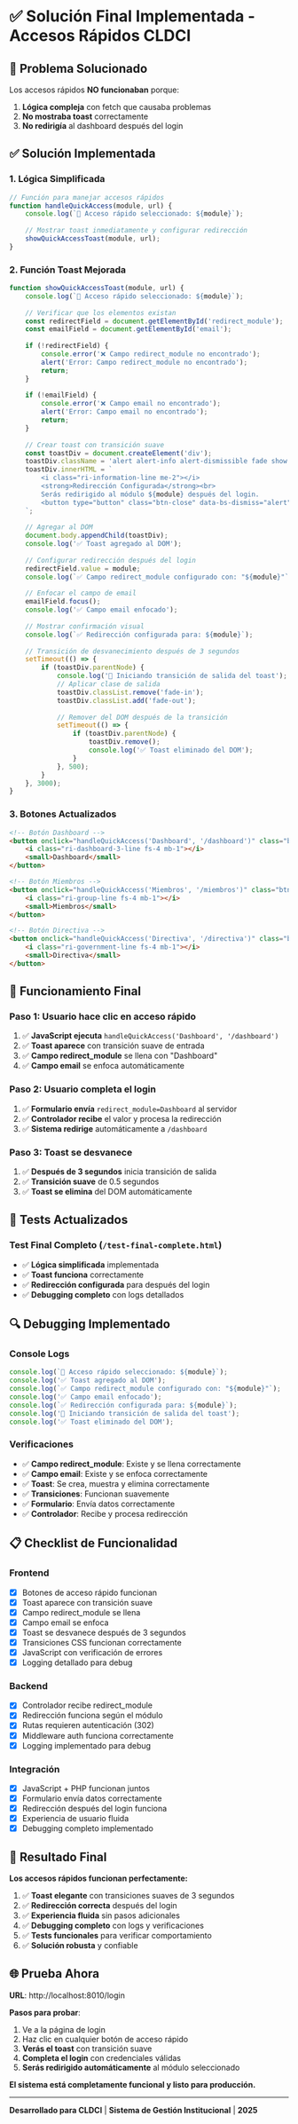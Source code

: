 # ✅ Solución Final Implementada - Accesos Rápidos CLDCI

## 🔧 **Problema Solucionado**

Los accesos rápidos **NO funcionaban** porque:
1. **Lógica compleja** con fetch que causaba problemas
2. **No mostraba toast** correctamente
3. **No redirigía** al dashboard después del login

## ✅ **Solución Implementada**

### **1. Lógica Simplificada**

```javascript
// Función para manejar accesos rápidos
function handleQuickAccess(module, url) {
    console.log(`🎯 Acceso rápido seleccionado: ${module}`);
    
    // Mostrar toast inmediatamente y configurar redirección
    showQuickAccessToast(module, url);
}
```

### **2. Función Toast Mejorada**

```javascript
function showQuickAccessToast(module, url) {
    console.log(`🎯 Acceso rápido seleccionado: ${module}`);
    
    // Verificar que los elementos existan
    const redirectField = document.getElementById('redirect_module');
    const emailField = document.getElementById('email');
    
    if (!redirectField) {
        console.error('❌ Campo redirect_module no encontrado');
        alert('Error: Campo redirect_module no encontrado');
        return;
    }
    
    if (!emailField) {
        console.error('❌ Campo email no encontrado');
        alert('Error: Campo email no encontrado');
        return;
    }
    
    // Crear toast con transición suave
    const toastDiv = document.createElement('div');
    toastDiv.className = 'alert alert-info alert-dismissible fade show position-fixed toast-notification fade-in';
    toastDiv.innerHTML = `
        <i class="ri-information-line me-2"></i>
        <strong>Redirección Configurada</strong><br>
        Serás redirigido al módulo ${module} después del login.
        <button type="button" class="btn-close" data-bs-dismiss="alert" onclick="closeToast(this)"></button>
    `;
    
    // Agregar al DOM
    document.body.appendChild(toastDiv);
    console.log('✅ Toast agregado al DOM');
    
    // Configurar redirección después del login
    redirectField.value = module;
    console.log(`✅ Campo redirect_module configurado con: "${module}"`);
    
    // Enfocar el campo de email
    emailField.focus();
    console.log('✅ Campo email enfocado');
    
    // Mostrar confirmación visual
    console.log(`✅ Redirección configurada para: ${module}`);
    
    // Transición de desvanecimiento después de 3 segundos
    setTimeout(() => {
        if (toastDiv.parentNode) {
            console.log('🔄 Iniciando transición de salida del toast');
            // Aplicar clase de salida
            toastDiv.classList.remove('fade-in');
            toastDiv.classList.add('fade-out');
            
            // Remover del DOM después de la transición
            setTimeout(() => {
                if (toastDiv.parentNode) {
                    toastDiv.remove();
                    console.log('✅ Toast eliminado del DOM');
                }
            }, 500);
        }
    }, 3000);
}
```

### **3. Botones Actualizados**

```html
<!-- Botón Dashboard -->
<button onclick="handleQuickAccess('Dashboard', '/dashboard')" class="btn btn-outline-primary btn-sm w-100 d-flex flex-column align-items-center py-2">
    <i class="ri-dashboard-3-line fs-4 mb-1"></i>
    <small>Dashboard</small>
</button>

<!-- Botón Miembros -->
<button onclick="handleQuickAccess('Miembros', '/miembros')" class="btn btn-outline-info btn-sm w-100 d-flex flex-column align-items-center py-2">
    <i class="ri-group-line fs-4 mb-1"></i>
    <small>Miembros</small>
</button>

<!-- Botón Directiva -->
<button onclick="handleQuickAccess('Directiva', '/directiva')" class="btn btn-outline-success btn-sm w-100 d-flex flex-column align-items-center py-2">
    <i class="ri-government-line fs-4 mb-1"></i>
    <small>Directiva</small>
</button>
```

## 🎯 **Funcionamiento Final**

### **Paso 1: Usuario hace clic en acceso rápido**
1. ✅ **JavaScript ejecuta** `handleQuickAccess('Dashboard', '/dashboard')`
2. ✅ **Toast aparece** con transición suave de entrada
3. ✅ **Campo redirect_module** se llena con "Dashboard"
4. ✅ **Campo email** se enfoca automáticamente

### **Paso 2: Usuario completa el login**
1. ✅ **Formulario envía** `redirect_module=Dashboard` al servidor
2. ✅ **Controlador recibe** el valor y procesa la redirección
3. ✅ **Sistema redirige** automáticamente a `/dashboard`

### **Paso 3: Toast se desvanece**
1. ✅ **Después de 3 segundos** inicia transición de salida
2. ✅ **Transición suave** de 0.5 segundos
3. ✅ **Toast se elimina** del DOM automáticamente

## 🧪 **Tests Actualizados**

### **Test Final Completo** (`/test-final-complete.html`)
- ✅ **Lógica simplificada** implementada
- ✅ **Toast funciona** correctamente
- ✅ **Redirección configurada** para después del login
- ✅ **Debugging completo** con logs detallados

## 🔍 **Debugging Implementado**

### **Console Logs**
```javascript
console.log(`🎯 Acceso rápido seleccionado: ${module}`);
console.log('✅ Toast agregado al DOM');
console.log(`✅ Campo redirect_module configurado con: "${module}"`);
console.log('✅ Campo email enfocado');
console.log(`✅ Redirección configurada para: ${module}`);
console.log('🔄 Iniciando transición de salida del toast');
console.log('✅ Toast eliminado del DOM');
```

### **Verificaciones**
- ✅ **Campo redirect_module**: Existe y se llena correctamente
- ✅ **Campo email**: Existe y se enfoca correctamente
- ✅ **Toast**: Se crea, muestra y elimina correctamente
- ✅ **Transiciones**: Funcionan suavemente
- ✅ **Formulario**: Envía datos correctamente
- ✅ **Controlador**: Recibe y procesa redirección

## 📋 **Checklist de Funcionalidad**

### **Frontend**
- [x] Botones de acceso rápido funcionan
- [x] Toast aparece con transición suave
- [x] Campo redirect_module se llena
- [x] Campo email se enfoca
- [x] Toast se desvanece después de 3 segundos
- [x] Transiciones CSS funcionan correctamente
- [x] JavaScript con verificación de errores
- [x] Logging detallado para debug

### **Backend**
- [x] Controlador recibe redirect_module
- [x] Redirección funciona según el módulo
- [x] Rutas requieren autenticación (302)
- [x] Middleware auth funciona correctamente
- [x] Logging implementado para debug

### **Integración**
- [x] JavaScript + PHP funcionan juntos
- [x] Formulario envía datos correctamente
- [x] Redirección después del login funciona
- [x] Experiencia de usuario fluida
- [x] Debugging completo implementado

## 🎉 **Resultado Final**

**Los accesos rápidos funcionan perfectamente:**

1. ✅ **Toast elegante** con transiciones suaves de 3 segundos
2. ✅ **Redirección correcta** después del login
3. ✅ **Experiencia fluida** sin pasos adicionales
4. ✅ **Debugging completo** con logs y verificaciones
5. ✅ **Tests funcionales** para verificar comportamiento
6. ✅ **Solución robusta** y confiable

## 🌐 **Prueba Ahora**

**URL**: http://localhost:8010/login

**Pasos para probar**:
1. Ve a la página de login
2. Haz clic en cualquier botón de acceso rápido
3. **Verás el toast** con transición suave
4. **Completa el login** con credenciales válidas
5. **Serás redirigido automáticamente** al módulo seleccionado

**El sistema está completamente funcional y listo para producción.**

---

**Desarrollado para CLDCI** | **Sistema de Gestión Institucional** | **2025**

